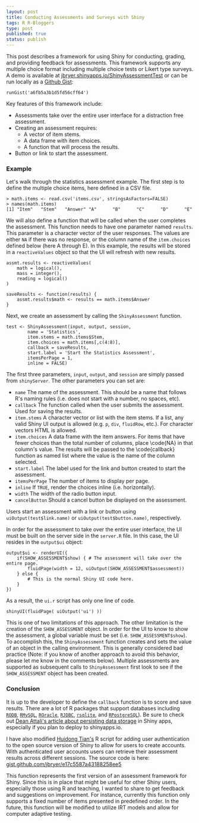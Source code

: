 ```yaml
---
layout: post
title: Conducting Assessments and Surveys with Shiny
tags: R R-Bloggers
type: post
published: true
status: publish
---
```


This post describes a framework for using Shiny for conducting, grading, and providing feedback for assessments. This framework supports any multiple choice format including multiple choice tests or Likert type surveys. A demo is available at [jbryer.shinyapps.io/ShinyAssessmentTest](https://jbryer.shinyapps.io/ShinyAssessmentTest/) or can be run locally as a [Github Gist](https://gist.github.com/jbryer/a6fb5a3b1d5fd56cff64):

```
runGist('a6fb5a3b1d5fd56cff64')
```

Key features of this framework include:

* Assessments take over the entire user interface for a distraction free assessment.
* Creating an assessment requires:
	* A vector of item stems.
	* A data frame with item choices.
	* A function that will process the results.
* Button or link to start the assessment.


### Example

Let's walk through the statistics assessment example. The first step is to define the multiple choice items, here defined in a CSV file.

```
> math.items <- read.csv('items.csv', stringsAsFactors=FALSE)
> names(math.items)
[1] "Item"   "Stem"   "Answer" "A"      "B"      "C"      "D"      "E"     
```

We will also define a function that will be called when the user completes the assessment. This function needs to have one parameter named `results`. This parameter is a character vector of the user responses. The values are either `NA` if there was no response, or the column name of the `item.choices` defined below (here A through E). In this example, the results will be stored in a `reactiveValues` object so that the UI will refresh with new results.

```
assmt.results <- reactiveValues(
	math = logical(),
	mass = integer(),
	reading = logical()
)

saveResults <- function(results) {
	assmt.results$math <- results == math.items$Answer
}
```

Next, we create an assessment by calling the `ShinyAssessment` function.

```
test <- ShinyAssessment(input, output, session,
		name = 'Statistics',
		item.stems = math.items$Stem,
		item.choices = math.items[,c(4:8)],
		callback = saveResults,
		start.label = 'Start the Statistics Assessment',
		itemsPerPage = 1,
		inline = FALSE)
```

The first three parameters, `input`, `output`, and `session` are simply passed from `shinyServer`. The other parameters you can set are:

* `name` The name of the assessment. This should be a name that follows R's naming rules (i.e. does not start with a number, no spaces, etc).
* `callback` The function called when the user submits the assessment. Used for saving the results.
* `item.stems` A character vector or list with the item stems. If a list, any valid Shiny UI output is allowed (e.g. `p`, `div`, `fluidRow`, etc.). For character vectors HTML is allowed.
* `item.choices` A data frame with the item answers. For items that have fewer choices than the total number of columns, place \code{NA} in that column's value. The results will be passed to the \code{callback} function as named list where the value is the name of the column selected.
* `start.label` The label used for the link and button created to start the assessment.
* `itemsPerPage` The number of items to display per page.
* `inline` If `TRUE`, render the choices inline (i.e. horizontally).
* `width` The width of the radio button input.
* `cancelButton` Should a cancel button be displayed on the assessment.

Users start an assessment with a link or button using `uiOutput(test$link.name)` or `uiOutput(test$button.name)`, respectively.

In order for the assessment to take over the entire user interface, the UI must be built on the server side in the `server.R` file. In this case, the UI resides in the `output$ui` object:

```
output$ui <- renderUI({
	if(SHOW_ASSESSMENT$show) { # The assessment will take over the entire page.
		fluidPage(width = 12, uiOutput(SHOW_ASSESSMENT$assessment))
	} else { 
		# This is the normal Shiny UI code here.
	}
})
```

As a result, the `ui.r` script has only one line of code.

```
shinyUI(fluidPage( uiOutput('ui') ))
```

This is one of two limitations of this approach. The other limitation is the creation of the `SHOW_ASSESSMENT` object. In order for the UI to know to show the assessment, a global variable must be set (i.e. `SHOW_ASSESSMENT$show`). To accomplish this, the `ShinyAssessment` function creates and sets the value of an object in the calling environment. This is generally considered bad practice (Note: if you know of another approach to avoid this behavior, please let me know in the comments below). Multiple assessments are supported as subsequent calls to `ShinyAssessment` first look to see if the `SHOW_ASSESSMENT` object has been created.


### Conclusion

It is up to the developer to define the `callback` function is to score and save results. There are a lot of R packages that support databases including [`RODB`](https://cran.r-project.org/web/packages/RODBC/index.html), [`RMySQL`](http://cran.r-project.org/web/packages/RMySQL/index.html), [`ROracle`](http://cran.r-project.org/web/packages/ROracle/index.html), [`RJDBC`](http://cran.r-project.org/web/packages/RJDBC/index.html), [`rsqlite`](https://cran.r-project.org/web/packages/RSQLite/index.html), and [`RPostgreSQL`](https://cran.r-project.org/web/packages/RPostgreSQL/index.html)). Be sure to check out [Dean Attali's article about persisting data storage](http://shiny.rstudio.com/articles/persistent-data-storage.html) in Shiny apps, especially if you plan to deploy to shinyapps.io.

I have also modified [Huidong Tian's](http://withr.me/authentication-of-shiny-server-application-using-a-simple-method/) R script for adding user authentication to the open source version of Shiny to allow for users to create accounts. With authenticated user accounts users can retrieve their assessment results across different sessions. The source code is here: [gist.github.com/jbryer/e17c5587a43188258ee5](https://gist.github.com/jbryer/e17c5587a43188258ee5)


This function represents the first version of an assessment framework for Shiny. Since this is in place that might be useful for other Shiny users, especially those using R and teaching, I wanted to share to get feedback and suggestions on improvement. For instance, currently this function only supports a fixed number of items presented in predefined order. In the future, this function will be modified to utilize IRT models and allow for computer adaptive testing.
